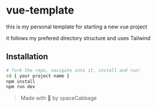 # vue-template

this is my personal template for starting a new vue project

it follows my prefered directory structure and uses Tailwind

## Installation

```sh
# fork the repo, navigate into it, install and run!
cd { your project name }
npm install
npm run dev
```

> Made with 🖤 by spaceCabbage
